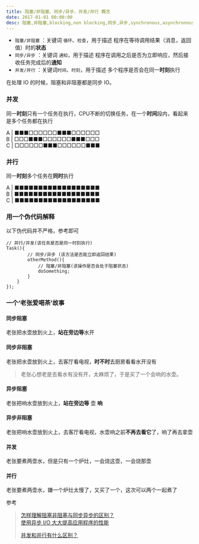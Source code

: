 ```yaml
---
title: 阻塞/非阻塞、同步/异步、并发/并行 概念
date: 2017-01-01 00:00:00
desc: 阻塞,非阻塞,blocking,non blocking,同步,异步,synchronous,asynchronous,并行;并发,concurrent,parallel,
---
```

- `阻塞/非阻塞` ：关键词 `循环`、`检查`，用于描述 程序在等待调用结果（消息，返回值）时的**状态**
- `同步/异步` ：关键词 `通知`，用于描述 程序在调用之后是否为立即响应，然后接收任务完成后的**通知**
- `并发/并行` ：关键词`时间`、`时刻`，用于描述 多个程序是否会在同一**时刻**执行

<!--more-->

在处理 IO 的时候，阻塞和非阻塞都是同步 IO。


### 并发

同一**时刻**只有一个任务在执行，CPU不断的切换任务，在一个**时间**段内，看起来是多个任务都在执行

A | ■■■□□□□□□■■■□□□□□□   
B | □□□■■■□□□□□□■■■□□□    
C | □□□□□□■■■□□□□□□■■■    

### 并行

同一**时刻**多个任务在**同时**执行

A | ■■■■■■■■■■■■■■■■■■    
B | ■■■■■■■■■■■■■■■■■■  
C | ■■■■■■■■■■■■■■■■■■  

### 用一个伪代码解释

以下伪代码并不严格，参考即可

```code
// 并行/并发(该任务是否是同一时刻执行)
Task(){
        // 同步/异步 (该方法是否能立即返回结果)
        otherMethod(){
            // 阻塞/非阻塞(该操作是否会处于阻塞状态)
            doSomething; 
        }
    }
}); 
```


### 一个‘老张爱喝茶’故事

#### 同步阻塞
老张把水壶放到火上，**站在旁边等**水开 

#### 同步非阻塞
老张把水壶放到火上，去客厅看电视，**时不时**去厨房看看水开没有

> 老张心想老是去看水有没有开，太麻烦了，于是买了一个会响的水壶。

#### 异步阻塞
老张把响水壶放到火上，**站在旁边等** 壶 **响**


#### 异步非阻塞
老张把响水壶放到火上，去客厅看电视，水壶响之前**不再去看它**了，响了再去拿壶


#### 并发
老张要煮两壶水，但是只有一个炉灶，一会烧这壶，一会烧那壶

#### 并行
老张要煮两壶水，嫌一个炉灶太慢了，又买了一个，这次可以两个一起煮了


参考
> [怎样理解阻塞非阻塞与同步异步的区别？](https://www.zhihu.com/question/19732473)  
> [使用异步 I/O 大大提高应用程序的性能](http://www.ibm.com/developerworks/cn/linux/l-async/)  
>
> [并发和并行有什么区别？](http://ifeve.com/parallel_and_con/)